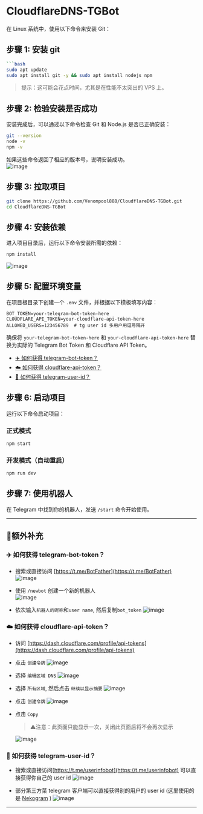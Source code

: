 # CloudflareDNS-TGBot


在 Linux 系统中，使用以下命令来安装 Git：

## 步骤 1: 安装 git

```bash
```bash
sudo apt update
sudo apt install git -y && sudo apt install nodejs npm
```

> 提示：这可能会花点时间，尤其是在性能不太突出的 VPS 上。

## 步骤 2: 检验安装是否成功

安装完成后，可以通过以下命令检查 Git 和 Node.js 是否已正确安装：

```bash
git --version
node -v
npm -v
```

如果这些命令返回了相应的版本号，说明安装成功。  
![image](https://github.com/user-attachments/assets/d6f68ba9-3a09-4517-b1ca-9bba2550d17b)


## 步骤 3: 拉取项目

```bash
git clone https://github.com/Venompool888/CloudflareDNS-TGBot.git
cd CloudflareDNS-TGBot
```

## 步骤 4: 安装依赖

进入项目目录后，运行以下命令安装所需的依赖：

```bash
npm install
```
![image](https://github.com/user-attachments/assets/89e4509f-d179-4e2d-a333-d1f91a516e5a)

## 步骤 5: 配置环境变量

在项目根目录下创建一个 `.env` 文件，并根据以下模板填写内容：

```env
BOT_TOKEN=your-telegram-bot-token-here
CLOUDFLARE_API_TOKEN=your-cloudflare-api-token-here
ALLOWED_USERS=123456789  # tg user id 多用户用逗号隔开
```

确保将 `your-telegram-bot-token-here` 和 `your-cloudflare-api-token-here` 替换为实际的 Telegram Bot Token 和 Cloudflare API Token。

* [✈️ 如何获得 telegram-bot-token？](https://github.com/Venompool888/CloudflareDNS-TGBot/tree/main?tab=readme-ov-file#%EF%B8%8F-%E5%A6%82%E4%BD%95%E8%8E%B7%E5%BE%97-telegram-bot-token)
* [☁️ 如何获得 cloudflare-api-token？](https://github.com/Venompool888/CloudflareDNS-TGBot/tree/main?tab=readme-ov-file#%EF%B8%8F-%E5%A6%82%E4%BD%95%E8%8E%B7%E5%BE%97-cloudflare-api-token)
* [👤 如何获得 telegram-user-id？](https://github.com/Venompool888/CloudflareDNS-TGBot/blob/main/README.md#-%E5%A6%82%E4%BD%95%E8%8E%B7%E5%BE%97-telegram-user-id)

## 步骤 6: 启动项目

运行以下命令启动项目：

### 正式模式
```bash
npm start
```

### 开发模式（自动重启）
```bash
npm run dev
```

## 步骤 7: 使用机器人

在 Telegram 中找到你的机器人，发送 `/start` 命令开始使用。

---

## 🧩额外补充

### ✈️ 如何获得 telegram-bot-token？

* 搜索或直接访问 [https://t.me/BotFather](https://t.me/BotFather)  
![image](https://github.com/user-attachments/assets/cd4c71d0-094b-4be8-91fa-7126c23148e0)  

* 使用 `/newbot` 创建一个新的机器人  
![image](https://github.com/user-attachments/assets/bdd5fcb8-9028-4e7a-b0f0-0e3690b5df4b)

* 依次输入`机器人的昵称`和`user name`, 然后复制`bot_token`
![image](https://github.com/user-attachments/assets/6431b548-b2fb-48c4-bbdd-02638639df92)

### ☁️ 如何获得 cloudflare-api-token？

* 访问 [https://dash.cloudflare.com/profile/api-tokens](https://dash.cloudflare.com/profile/api-tokens)
* 点击 `创建令牌`
  ![image](https://github.com/user-attachments/assets/e6998060-da89-489d-a405-4f51a6fd677a)

* 选择 `编辑区域 DNS`
  ![image](https://github.com/user-attachments/assets/0094eba2-fe4b-4f31-ac1a-6d0f8ed7e689)

* 选择 `所有区域`, 然后点击 `继续以显示摘要`
  ![image](https://github.com/user-attachments/assets/140e69b2-53a0-4ddf-82ce-c237c3b2dd97)

* 点击 `创建令牌`
  ![image](https://github.com/user-attachments/assets/5d0920c9-e321-49ec-84e8-afaa4144e1b5)

* 点击 `Copy`
  > ⚠️注意：此页面只能显示一次，关闭此页面后将不会再次显示
  
  ![image](https://github.com/user-attachments/assets/2c8a4111-5642-4cb0-b13e-e7277707d291)

### 👤 如何获得 telegram-user-id？
* 搜索或直接访问[https://t.me/userinfobot](https://t.me/userinfobot)
  可以直接获得你自己的 user id
  ![image](https://github.com/user-attachments/assets/e2d532c1-6e99-44e5-8569-3c1b1399f8c1)


* 部分第三方菜 telegram 客户端可以直接获得别的用户的 user id (这里使用的是 [Nekogram](https://nekogram.app/) )
  ![image](https://github.com/user-attachments/assets/86281e1d-e8c9-4319-8e9e-c39d2fc87f9b)


---

  







